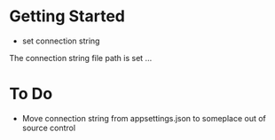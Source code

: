 ﻿# Getting Started
* set connection string

The connection string file path is set ...

# To Do
* Move connection string from appsettings.json to someplace out of source control